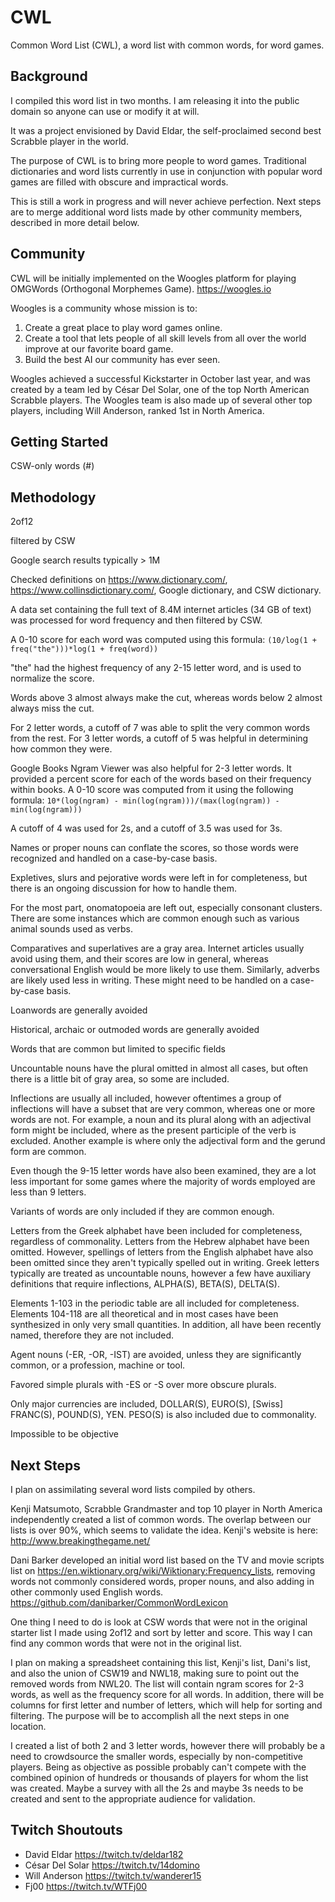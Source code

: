 # CWL

Common Word List (CWL), a word list with common words, for word games.

## Background

I compiled this word list in two months. I am releasing it into the public domain so anyone can use or modify it at will.

It was a project envisioned by David Eldar, the self-proclaimed second best Scrabble player in the world.

The purpose of CWL is to bring more people to word games. Traditional dictionaries and word lists currently in use in conjunction with popular word games are filled with obscure and impractical words. 

This is still a work in progress and will never achieve perfection. Next steps are to merge additional word lists made by other community members, described in more detail below.

## Community

CWL will be initially implemented on the Woogles platform for playing OMGWords (Orthogonal Morphemes Game). https://woogles.io

Woogles is a community whose mission is to:

1. Create a great place to play word games online.
2. Create a tool that lets people of all skill levels from all over the world improve at our favorite board game.
3. Build the best AI our community has ever seen.

Woogles achieved a successful Kickstarter in October last year, and was created by a team led by César Del Solar, one of the top North American Scrabble players. The Woogles team is also made up of several other top players, including Will Anderson, ranked 1st in North America.

## Getting Started

CSW-only words (#)

## Methodology

2of12

filtered by CSW

Google search results typically > 1M

Checked definitions on https://www.dictionary.com/, https://www.collinsdictionary.com/, Google dictionary, and CSW dictionary.

A data set containing the full text of 8.4M internet articles (34 GB of text) was processed for word frequency and then filtered by CSW.

A 0-10 score for each word was computed using this formula: `(10/log(1 + freq("the")))*log(1 + freq(word))`

"the" had the highest frequency of any 2-15 letter word, and is used to normalize the score.

Words above 3 almost always make the cut, whereas words below 2 almost always miss the cut. 

For 2 letter words, a cutoff of 7 was able to split the very common words from the rest.
For 3 letter words, a cutoff of 5 was helpful in determining how common they were.

Google Books Ngram Viewer was also helpful for 2-3 letter words. It provided a percent score for each of the words based on their frequency within books. A 0-10 score was computed from it using the following formula: `10*(log(ngram) - min(log(ngram)))/(max(log(ngram)) - min(log(ngram)))`

A cutoff of 4 was used for 2s, and a cutoff of 3.5 was used for 3s.

Names or proper nouns can conflate the scores, so those words were recognized and handled on a case-by-case basis.

Expletives, slurs and pejorative words were left in for completeness, but there is an ongoing discussion for how to handle them.

For the most part, onomatopoeia are left out, especially consonant clusters. There are some instances which are common enough such as various animal sounds used as verbs.

Comparatives and superlatives are a gray area. Internet articles usually avoid using them, and their scores are low in general, whereas conversational English would be more likely to use them. Similarly, adverbs are likely used less in writing. These might need to be handled on a case-by-case basis.

Loanwords are generally avoided

Historical, archaic or outmoded words are generally avoided

Words that are common but limited to specific fields

Uncountable nouns have the plural omitted in almost all cases, but often there is a little bit of gray area, so some are included.

Inflections are usually all included, however oftentimes a group of inflections will have a subset that are very common, whereas one or more words are not. For example, a noun and its plural along with an adjectival form might be included, where as the present participle of the verb is excluded. Another example is where only the adjectival form and the gerund form are common.

Even though the 9-15 letter words have also been examined, they are a lot less important for some games where the majority of words employed are less than 9 letters.

Variants of words are only included if they are common enough.

Letters from the Greek alphabet have been included for completeness, regardless of commonality. Letters from the Hebrew alphabet have been omitted. However, spellings of letters from the English alphabet have also been omitted since they aren't typically spelled out in writing. Greek letters typically are treated as uncountable nouns, however a few have auxiliary definitions that require inflections, ALPHA(S), BETA(S), DELTA(S).

Elements 1-103 in the periodic table are all included for completeness. Elements 104-118 are all theoretical and in most cases have been synthesized in only very small quantities. In addition, all have been recently named, therefore they are not included.

Agent nouns (-ER, -OR, -IST) are avoided, unless they are significantly common, or a profession, machine or tool.

Favored simple plurals with -ES or -S over more obscure plurals.

Only major currencies are included, DOLLAR(S), EURO(S), [Swiss] FRANC(S), POUND(S), YEN. PESO(S) is also included due to commonality.

Impossible to be objective

## Next Steps

I plan on assimilating several word lists compiled by others.

Kenji Matsumoto, Scrabble Grandmaster and top 10 player in North America independently created a list of common words. The overlap between our lists is over 90%, which seems to validate the idea. Kenji's website is here: http://www.breakingthegame.net/

Dani Barker developed an initial word list based on the TV and movie scripts list on https://en.wiktionary.org/wiki/Wiktionary:Frequency_lists, removing words not commonly considered words, proper nouns, and also adding in other commonly used English words. https://github.com/danibarker/CommonWordLexicon

One thing I need to do is look at CSW words that were not in the original starter list I made using 2of12 and sort by letter and score. This way I can find any common words that were not in the original list.

I plan on making a spreadsheet containing this list, Kenji's list, Dani's list, and also the union of CSW19 and NWL18, making sure to point out the removed words from NWL20. The list will contain ngram scores for 2-3 words, as well as the frequency score for all words. In addition, there will be columns for first letter and number of letters, which will help for sorting and filtering. The purpose will be to accomplish all the next steps in one location.

I created a list of both 2 and 3 letter words, however there will probably be a need to crowdsource the smaller words, especially by non-competitive players. Being as objective as possible probably can't compete with the combined opinion of hundreds or thousands of players for whom the list was created. Maybe a survey with all the 2s and maybe 3s needs to be created and sent to the appropriate audience for validation.

## Twitch Shoutouts

- David Eldar https://twitch.tv/deldar182
- César Del Solar https://twitch.tv/14domino
- Will Anderson https://twitch.tv/wanderer15
- Fj00 https://twitch.tv/WTFj00
